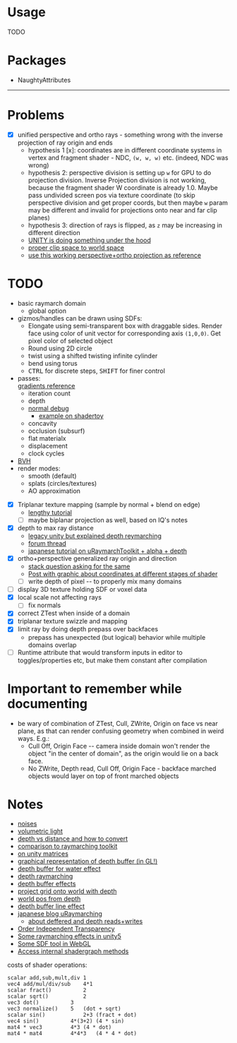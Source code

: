 # Usage

TODO

# Packages

- NaughtyAttributes

---

# Problems

- [x] unified perspective and ortho rays - something wrong with the inverse projection of ray origin and ends
  - hypothesis 1 [x]: coordinates are in different coordinate systems in vertex and fragment shader - NDC, `(w, w, w)` etc. (indeed, NDC was wrong)
  - hypothesis 2: perspective division is setting up `w` for GPU to do projection division. Inverse Projection division is not working, because the fragment shader W coordinate is already 1.0. Maybe pass undivided screen pos via texture coordinate (to skip perspective division and get proper coords, but then maybe `w` param may be different and invalid for projections onto near and far clip planes)
  - hypothesis 3: direction of rays is flipped, as `z` may be increasing in different direction
  - [UNITY is doing something under the hood](https://forum.unity.com/threads/does-unity_matrix_mv-unity_matrix_it_mv-identity.199032/)
  - [proper clip space to world space](https://feepingcreature.github.io/math.html)
  - [use this working perspective+ortho projection as reference](https://www.shadertoy.com/view/WtfGW2)

# TODO

- basic raymarch domain
  - global option
- gizmos/handles can be drawn using SDFs:
  - Elongate using semi-transparent box with draggable sides. Render face using color of unit vector for corresponding axis `(1,0,0)`. Get pixel color of selected object 
  - Round using 2D circle
  - twist using a shifted twisting infinite cylinder
  - bend using torus
  - <kbd>CTRL</kbd> for discrete steps, <kbd>SHIFT</kbd> for finer control
- passes:  
  [gradients reference](https://www.andrewnoske.com/wiki/Code_-_heatmaps_and_color_gradients)
  - iteration count
  - depth
  - [normal debug](https://www.falloutsoftware.com/tutorials/gl/normal-map.html)
    - [example on shadertoy](https://www.shadertoy.com/view/XsfXDr)
  - concavity
  - occlusion (subsurf)
  - flat materialx
  - displacement
  - clock cycles
- [BVH](https://iquilezles.org/www/articles/sdfbounding/sdfbounding.htm)
- render modes:
  - smooth (default)
  - splats (circles/textures)
  - AO approximation
- [x] Triplanar texture mapping (sample by normal + blend on edge)
  - [lengthy tutorial](https://catlikecoding.com/unity/tutorials/advanced-rendering/triplanar-mapping/)
  - [ ] maybe biplanar projection as well, based on IQ's notes
- [x] depth to max ray distance
  - [legacy unity but explained depth reymarching](https://adrianb.io/2016/10/01/raymarching.html)
  - [forum thread](https://forum.unity.com/threads/raymarcher-with-depth-buffer.877936/)
  - [japanese tutorial on uRaymarchToolkit + alpha + depth](https://tips.hecomi.com/entry/2018/12/31/211448)
- [x] ortho+perspective generalized ray origin and direction
  - [stack question asking for the same](https://stackoverflow.com/questions/2354821/raycasting-how-to-properly-apply-a-projection-matrix)
  - [Post with graphic about coordinates at different stages of shader](https://forum.unity.com/threads/what-does-the-function-computescreenpos-in-unitycg-cginc-do.294470/)
  - [ ] write depth of pixel -- to properly mix many domains 
- [ ] display 3D texture holding SDF or voxel data
- [X] local scale not affecting rays
  - [ ] fix normals
- [X] correct ZTest when inside of a domain
- [X] triplanar texture swizzle and mapping
- [X] limit ray by doing depth prepass over backfaces
  - prepass has unexpected (but logical) behavior while multiple domains overlap
- [ ] Runtime attribute that would transform inputs in editor to toggles/properties etc, but make them constant after compilation

# Important to remember while documenting

- be wary of combination of ZTest, Cull, ZWrite, Origin on face vs near plane, as that can render confusing geometry when combined in weird ways. E.g.: 
  - Cull Off, Origin Face -- camera inside domain won't render the object "in the center of domain", as the origin would lie on a back face.
  - No ZWrite, Depth read, Cull Off, Origin Face - backface marched objects would layer on top of front marched objects

# Notes

- [noises](https://lodev.org/cgtutor/randomnoise.html)
- [volumetric light](https://fvcaputo.github.io/2017/05/02/ray-marching.html)
- [depth vs distance and how to convert](https://forum.unity.com/threads/direction-from-camera-to-pixel-is-slightly-shifted-around-the-edges-of-the-screen.1151969/)
- [comparison to raymarching toolkit](https://kev.town/raymarching-toolkit/limitations/)
- [on unity matrices](https://forum.unity.com/threads/does-unity_matrix_mv-unity_matrix_it_mv-identity.199032/#post-1350131)
- [graphical representation of depth buffer (in GL!)](https://twitter.com/warrenm/status/511672050625163264)
- [depth buffer for water effect](https://www.edraflame.com/blog/custom-shader-depth-texture-sampling/)
- [depth raymarching](https://www.youtube.com/watch?v=iZ6ARyKnD-k)
- [depth buffer effects](https://www.youtube.com/watch?v=yUVrtPCsCb0)
- [project grid onto world with depth](https://github.com/keijiro/DepthInverseProjection)
- [world pos from depth](https://forum.unity.com/threads/world-position-from-depth.151466/)
- [depth buffer line effect](https://www.ronja-tutorials.com/post/017-postprocessing-depth/)
- [japanese blog uRaymarching](https://tips.hecomi.com/entry/2019/01/27/233137)
  - [about deffered and depth reads+writes](https://tips.hecomi.com/entry/2018/12/31/211448)
- [Order Independent Transparency](http://casual-effects.blogspot.com/2014/03/weighted-blended-order-independent.html)
- [Some raymarching effects in unity5](https://github.com/i-saint/Unity5Effects)
- [Some SDF tool in WebGL](https://www.gsn-lib.org/docs/gallery.php?projectName=RaymarchingSDF&graphName=SignedDistanceField3D)
- [Access internal shadergraph methods](https://forum.unity.com/threads/how-to-modify-unity-packages-using-custom-code-and-files-and-also-export-custom-package.799170/)

costs of shader operations:
```
scalar add,sub,mult,div	1
vec4 add/mul/div/sub	4*1
scalar fract()	        2
scalar sqrt()	        2
vec3 dot()	        3
vec3 normalize()	5	(dot + sqrt)
scalar sin()	        2+3	(fract + dot)
vec4 sin()	        4*(3+2)	(4 * sin)
mat4 * vec3	        4*3	(4 * dot)
mat4 * mat4	        4*4*3	(4 * 4 * dot)
```
